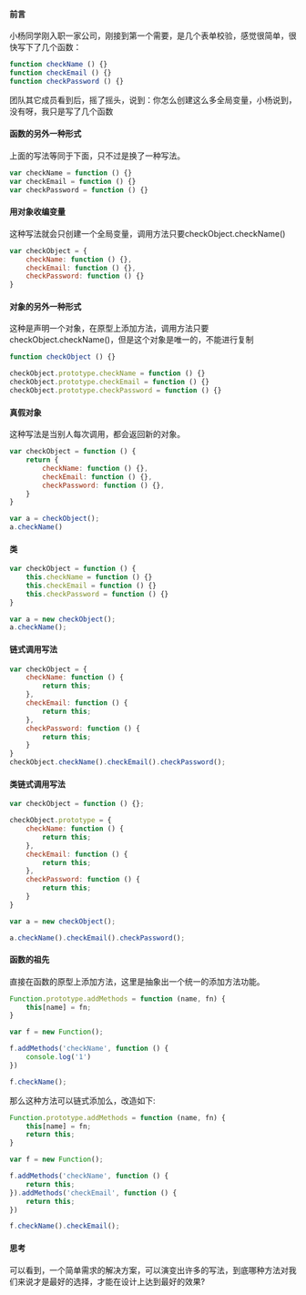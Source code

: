 #### 前言

小杨同学刚入职一家公司，刚接到第一个需要，是几个表单校验，感觉很简单，很快写下了几个函数：

```js
function checkName () {}
function checkEmail () {}
function checkPassword () {}
```

团队其它成员看到后，摇了摇头，说到：你怎么创建这么多全局变量，小杨说到，没有呀，我只是写了几个函数

#### 函数的另外一种形式

上面的写法等同于下面，只不过是换了一种写法。

```js
var checkName = function () {}
var checkEmail = function () {}
var checkPassword = function () {}
```

#### 用对象收编变量

这种写法就会只创建一个全局变量，调用方法只要checkObject.checkName()

```js
var checkObject = {
    checkName: function () {},
    checkEmail: function () {},
    checkPassword: function () {}
}
```

#### 对象的另外一种形式

这种是声明一个对象，在原型上添加方法，调用方法只要checkObject.checkName()，但是这个对象是唯一的，不能进行复制

```js
function checkObject () {}

checkObject.prototype.checkName = function () {}
checkObject.prototype.checkEmail = function () {}
checkObject.prototype.checkPassword = function () {}
```

#### 真假对象

这种写法是当别人每次调用，都会返回新的对象。

```js
var checkObject = function () {
    return {
        checkName: function () {},
        checkEmail: function () {},
        checkPassword: function () {},
    }
}

var a = checkObject();
a.checkName()
```

#### 类

```js
var checkObject = function () {
    this.checkName = function () {}
    this.checkEmail = function () {}
    this.checkPassword = function () {}
}

var a = new checkObject();
a.checkName();
```

#### 链式调用写法

```js
var checkObject = {
    checkName: function () {
        return this;
    },
    checkEmail: function () {
        return this;
    },
    checkPassword: function () {
        return this;
    }
}
checkObject.checkName().checkEmail().checkPassword();
```

#### 类链式调用写法

```js
var checkObject = function () {};

checkObject.prototype = {
    checkName: function () {
        return this;
    },
    checkEmail: function () {
        return this;
    },
    checkPassword: function () {
        return this;
    }
}

var a = new checkObject();

a.checkName().checkEmail().checkPassword();
```

#### 函数的祖先

直接在函数的原型上添加方法，这里是抽象出一个统一的添加方法功能。

```js
Function.prototype.addMethods = function (name, fn) {
    this[name] = fn;
}

var f = new Function();

f.addMethods('checkName', function () {
    console.log('1')
})

f.checkName();
```

那么这种方法可以链式添加么，改造如下:

```js
Function.prototype.addMethods = function (name, fn) {
    this[name] = fn;
    return this;
}

var f = new Function();

f.addMethods('checkName', function () {
    return this;
}).addMethods('checkEmail', function () {
    return this;
})

f.checkName().checkEmail();
```

#### 思考

可以看到，一个简单需求的解决方案，可以演变出许多的写法，到底哪种方法对我们来说才是最好的选择，才能在设计上达到最好的效果?